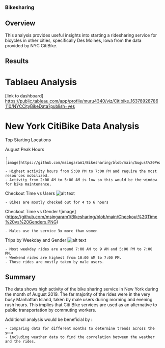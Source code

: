 ### Bikesharing

## Overview 

This analysis provides useful insights into starting a ridesharing service for bicycles in other cities, specifically Des Moines, Iowa from the data provided by NYC CitiBike.

## Results

# Tablaeu Analysis
[link to dashboard] https://public.tableau.com/app/profile/muru4340/viz/Citibike_16378928786110/NYCCityBikeData?publish=yes

# New York CitiBike Data Analysis

Top Starting Locations

August Peak Hours
    
    ![image]https://github.com/msingaram1/Bikesharing/blob/main/August%20Peak%20Hours.PNG
    
    - Highest activity hours from 5:00 PM to 7:00 PM and require the most resources mobilized.
    - Activity from 2:00 AM to 5:00 AM is low so this would be the window for bike maintenance.

Checkout Time vs Users
    ![alt text](https://github.com/thecodebuzz/FileSizePOC/blob/master/TheCodebuzz.png?raw=true)
    
    - Bikes are mostly checked out for 4 to 6 hours
    
Checkout Time vs Gender
    ![image] (https://github.com/msingaram1/Bikesharing/blob/main/Checkout%20Time%20vs%20Genders.PNG)
    
    - Males use the service 3x more than women
    
Trips by Weekday and Gender
    ![alt text](https://github.com/thecodebuzz/FileSizePOC/blob/master/TheCodebuzz.png?raw=true)
    
    
    - Most weekday rides are around 7:00 AM to 9 AM and 5:00 PM to 7:00 PM.
    - Weekend rides are highest from 10:00 AM to 7:00 PM.
    - Those rides are mostly taken by male users.
    
## Summary
The data shows high activity of the bike sharing service in New York during the month of August 2019.
The far majority of the rides were in the very busy Manhattan Island, taken by male users during morning and evening rush hours. This implies that Citi Bike services are used as an alternative to public transportation by commuting workers.

Additional analysis would be beneficial by :

    - comparing data for different months to determine trends across the year
    - including weather data to find the correlation between the weather and the rides.



   

